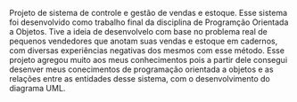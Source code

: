 Projeto de sistema de controle e gestão de vendas e estoque. Esse sistema foi desenvolvido como trabalho final da disciplina de Programção Orientada a Objetos. Tive a ideia de desenvolvelo com base no problema real de pequenos vendedores que anotam suas vendas e estoque em cadernos, com diversas experiências negativas dos mesmos com esse método. Esse projeto agregou muito aos meus conhecimentos pois a partir dele consegui desenver meus conecimentos de programação orientada a objetos e as relações entre as entidades desse sistema, com o desenvolvimento do diagrama UML.
